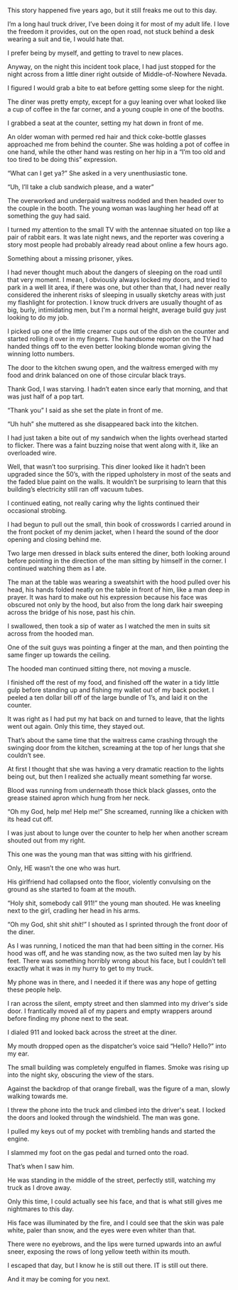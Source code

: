 This story happened five years ago, but it still freaks me out to this day.

I’m a long haul truck driver, I’ve been doing it for most of my adult life. I love the freedom it provides, out on the open road, not stuck behind a desk wearing a suit and tie, I would hate that.

I prefer being by myself, and getting to travel to new places.

Anyway, on the night this incident took place, I had just stopped for the night across from a little diner right outside of Middle-of-Nowhere Nevada.

I figured I would grab a bite to eat before getting some sleep for the night.

The diner was pretty empty, except for a guy leaning over what looked like a cup of coffee in the far corner, and a young couple in one of the booths.

I grabbed a seat at the counter, setting my hat down in front of me.

An older woman with permed red hair and thick coke-bottle glasses approached me from behind the counter. She was holding a pot of coffee in one hand, while the other hand was resting on her hip in a “I’m too old and too tired to be doing this” expression.

“What can I get ya?” She asked in a very unenthusiastic tone.

“Uh, I’ll take a club sandwich please, and a water”

The overworked and underpaid waitress nodded and then headed over to the couple in the booth. The young woman was laughing her head off at something the guy had said.

I turned my attention to the small TV with the antennae situated on top like a pair of rabbit ears. It was late night news, and the reporter was covering a story most people had probably already read about online a few hours ago.

Something about a missing prisoner, yikes.

I had never thought much about the dangers of sleeping on the road until that very moment. I mean, I obviously always locked my doors, and tried to park in a well lit area, if there was one, but other than that, I had never really considered the inherent risks of sleeping in usually sketchy areas with just my flashlight for protection. I know truck drivers are usually thought of as big, burly, intimidating men, but I'm a normal height, average build guy just looking to do my job.

I picked up one of the little creamer cups out of the dish on the counter and started rolling it over in my fingers. The handsome reporter on the TV had handed things off to the even better looking blonde woman giving the winning lotto numbers.

The door to the kitchen swung open, and the waitress emerged with my food and drink balanced on one of those circular black trays.

Thank God, I was starving. I hadn’t eaten since early that morning, and that was just half of a pop tart.

“Thank you” I said as she set the plate in front of me.

“Uh huh” she muttered as she disappeared back into the kitchen.

I had just taken a bite out of my sandwich when the lights overhead started to flicker. There was a faint buzzing noise that went along with it, like an overloaded wire.

Well, that wasn’t too surprising. This diner looked like it hadn’t been upgraded since the 50’s, with the ripped upholstery in most of the seats and the faded blue paint on the walls. It wouldn’t be surprising to learn that this building’s electricity still ran off vacuum tubes.

I continued eating, not really caring why the lights continued their occasional strobing.

I had begun to pull out the small, thin book of crosswords I carried around in the front pocket of my denim jacket, when I heard the sound of the door opening and closing behind me.

Two large men dressed in black suits entered the diner, both looking around before pointing in the direction of the man sitting by himself in the corner. I continued watching them as I ate.

The man at the table was wearing a sweatshirt with the hood pulled over his head, his hands folded neatly on the table in front of him, like a man deep in prayer. It was hard to make out his expression because his face was obscured not only by the hood, but also from the long dark hair sweeping across the bridge of his nose, past his chin.

I swallowed, then took a sip of water as I watched the men in suits sit across from the hooded man.

One of the suit guys was pointing a finger at the man, and then pointing the same finger up towards the ceiling.

The hooded man continued sitting there, not moving a muscle.

I finished off the rest of my food, and finished off the water in a tidy little gulp before standing up and fishing my wallet out of my back pocket. I peeled a ten dollar bill off of the large bundle of 1’s, and laid it on the counter.

It was right as I had put my hat back on and turned to leave, that the lights went out again. Only this time, they stayed out.

That’s about the same time that the waitress came crashing through the swinging door from the kitchen, screaming at the top of her lungs that she couldn’t see.

At first I thought that she was having a very dramatic reaction to the lights being out, but then I realized she actually meant something far worse.

Blood was running from underneath those thick black glasses, onto the grease stained apron which hung from her neck.

“Oh my God, help me! Help me!” She screamed, running like a chicken with its head cut off.

I was just about to lunge over the counter to help her when another scream shouted out from my right.

This one was the young man that was sitting with his girlfriend.

Only, HE wasn’t the one who was hurt.

His girlfriend had collapsed onto the floor, violently convulsing on the ground as she started to foam at the mouth.

“Holy shit, somebody call 911!” the young man shouted. He was kneeling next to the girl, cradling her head in his arms.

“Oh my God, shit shit *shit!”* I shouted as I sprinted through the front door of the diner.

As I was running, I noticed the man that had been sitting in the corner. His hood was off, and he was standing now, as the two suited men lay by his feet. There was something horribly wrong about his face, but I couldn’t tell exactly what it was in my hurry to get to my truck.

My phone was in there, and I needed it if there was any hope of getting these people help.

I ran across the silent, empty street and then slammed into my driver's side door. I frantically moved all of my papers and empty wrappers around before finding my phone next to the seat.

I dialed 911 and looked back across the street at the diner.

My mouth dropped open as the dispatcher’s voice said “Hello? Hello?” into my ear.

The small building was completely engulfed in flames. Smoke was rising up into the night sky, obscuring the view of the stars.

Against the backdrop of that orange fireball, was the figure of a man, slowly walking towards me.

I threw the phone into the truck and climbed into the driver's seat. I locked the doors and looked through the windshield. The man was gone.

I pulled my keys out of my pocket with trembling hands and started the engine.

I slammed my foot on the gas pedal and turned onto the road.

That’s when I saw him.

He was standing in the middle of the street, perfectly still, watching my truck as I drove away.

Only this time, I could actually see his face, and that is what still gives me nightmares to this day.

His face was illuminated by the fire, and I could see that the skin was pale white, paler than snow, and the eyes were even whiter than that.

There were no eyebrows, and the lips were turned upwards into an awful sneer, exposing the rows of long yellow teeth within its mouth.

I escaped that day, but I know he is still out there. IT is still out there.

And it may be coming for you next.